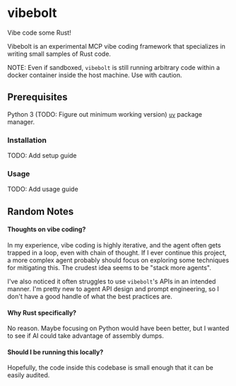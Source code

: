 # vibebolt
Vibe code some Rust!

Vibebolt is an experimental MCP vibe coding framework that specializes in writing small samples of Rust code.

NOTE: Even if sandboxed, `vibebolt` is still running arbitrary code within a docker container inside the host machine. Use with caution.

## Prerequisites
Python 3 (TODO: Figure out minimum working version)
[`uv`](https://github.com/astral-sh/uv) package manager.

### Installation
TODO: Add setup guide

### Usage
TODO: Add usage guide

## Random Notes

#### Thoughts on vibe coding?
In my experience, vibe coding is highly iterative, and the agent often gets trapped in a loop, even with chain of thought. If I ever continue this project, a more complex agent probably should focus on exploring some techniques for mitigating this. The crudest idea seems to be "stack more agents".

I've also noticed it often struggles to use `vibebolt`'s APIs in an intended manner. I'm pretty new to agent API design and prompt engineering, so I don't have a good handle of what the best practices are.

#### Why Rust specifically?
No reason. Maybe focusing on Python would have been better, but I wanted to see if AI could take advantage of assembly dumps.

#### Should I be running this locally?
Hopefully, the code inside this codebase is small enough that it can be easily audited.